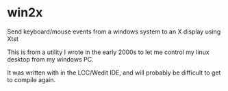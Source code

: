 # win2x
Send keyboard/mouse events from a windows system to an X display using Xtst

This is from a utility I wrote in the early 2000s to let me control my linux desktop from my windows PC.

It was written with in the LCC/Wedit IDE, and will probably be difficult to get to compile again.
